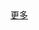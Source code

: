 <!-- JiaThis Button BEGIN -->
<div class="jiathis_style_24x24">
    <a class="jiathis_button_tsina"></a>
    <a class="jiathis_button_douban"></a>
    <a class="jiathis_button_douban9dian"></a>
    <a class="jiathis_button_weixin"></a>
    <a class="jiathis_button_t163"></a>
    <a class="jiathis_button_tqq"></a>
    <a class="jiathis_button_renren"></a>
    <a class="jiathis_button_qzone"></a>
    <a class="jiathis_button_stumbleupon"></a>
    <a class="jiathis_button_bitly"></a>
    <a class="jiathis_button_diigo"></a>
    <a class="jiathis_button_digg"></a>
    <a class="jiathis_button_reddit"></a>
    <a href="http://www.jiathis.com/share" class="jiathis jiathis_txt jtico jtico_jiathis" target="_blank">更多</a>
    <a class="jiathis_counter_style"></a>
</div>
<script type="text/javascript" src="http://v3.jiathis.com/code/jia.js?uid=undefined" charset="utf-8"></script>
<!-- JiaThis Button END -->
